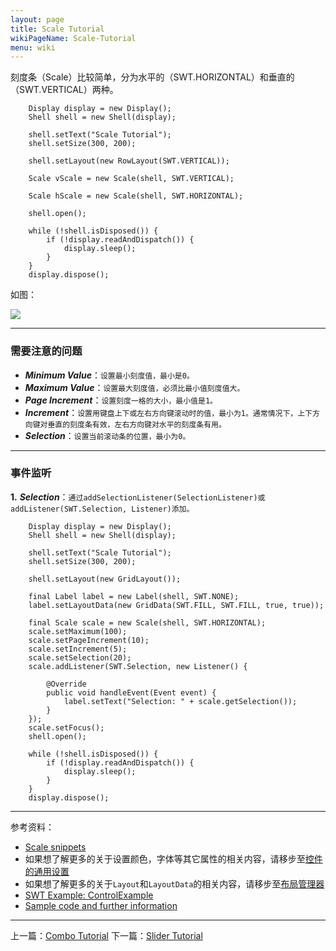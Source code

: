 ```yaml
---
layout: page
title: Scale Tutorial
wikiPageName: Scale-Tutorial
menu: wiki
---
```


刻度条（Scale）比较简单，分为水平的（SWT.HORIZONTAL）和垂直的（SWT.VERTICAL）两种。

		Display display = new Display();
		Shell shell = new Shell(display);

		shell.setText("Scale Tutorial");
		shell.setSize(300, 200);

		shell.setLayout(new RowLayout(SWT.VERTICAL));

		Scale vScale = new Scale(shell, SWT.VERTICAL);

		Scale hScale = new Scale(shell, SWT.HORIZONTAL);

		shell.open();

		while (!shell.isDisposed()) {
			if (!display.readAndDispatch()) {
				display.sleep();
			}
		}
		display.dispose();

如图：

![]({{site.baseurl}}/wiki/images/image_swt_scale1.png)

***

### 需要注意的问题

 * _**Minimum Value**_：`设置最小刻度值，最小是0。`
 * _**Maximum Value**_：`设置最大刻度值，必须比最小值刻度值大。`
 * _**Page Increment**_：`设置刻度一格的大小，最小值是1。`
 * _**Increment**_：`设置用键盘上下或左右方向键滚动时的值，最小为1。通常情况下，上下方向键对垂直的刻度条有效，左右方向键对水平的刻度条有用。`
 * _**Selection**_：`设置当前滚动条的位置，最小为0。`

***

### 事件监听

**1.** _**Selection**_：`通过addSelectionListener(SelectionListener)或addListener(SWT.Selection, Listener)添加。`

    	Display display = new Display();
		Shell shell = new Shell(display);

		shell.setText("Scale Tutorial");
		shell.setSize(300, 200);

		shell.setLayout(new GridLayout());

		final Label label = new Label(shell, SWT.NONE);
		label.setLayoutData(new GridData(SWT.FILL, SWT.FILL, true, true));

		final Scale scale = new Scale(shell, SWT.HORIZONTAL);
		scale.setMaximum(100);
		scale.setPageIncrement(10);
		scale.setIncrement(5);
		scale.setSelection(20);
		scale.addListener(SWT.Selection, new Listener() {

			@Override
			public void handleEvent(Event event) {
				label.setText("Selection: " + scale.getSelection());
			}
		});
		scale.setFocus();
		shell.open();

		while (!shell.isDisposed()) {
			if (!display.readAndDispatch()) {
				display.sleep();
			}
		}
		display.dispose();

***
参考资料：
  * [Scale snippets](http://www.eclipse.org/swt/snippets/#scale)
  * 如果想了解更多的关于设置颜色，字体等其它属性的相关内容，请移步至[控件的通用设置]({{site.baseurl}}/wiki/Common-Properties-Tutorial.html)
  * 如果想了解更多的关于`Layout`和`LayoutData`的相关内容，请移步至[布局管理器]({{site.baseurl}}/wiki/Layouts-Tutorial.html)
  * [SWT Example: ControlExample](http://www.eclipse.org/swt/examples.php)
  * [Sample code and further information](http://www.eclipse.org/swt/)

***

上一篇：[Combo Tutorial]({{site.baseurl}}/wiki/Combo-Tutorial.html)
下一篇：[Slider Tutorial]({{site.baseurl}}/wiki/Slider-Tutorial.html)

